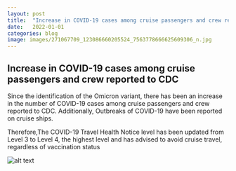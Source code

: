 ```yaml
---
layout: post
title:  "Increase in COVID-19 cases among cruise passengers and crew reported to CDC"
date:   2022-01-01
categories: blog
image: images/271067709_123086660205524_7563778666625609306_n.jpg
---
```


## Increase in COVID-19 cases among cruise passengers and crew reported to CDC


Since the identification of the Omicron variant, there has been an increase in the number of COVID-19 cases among cruise passengers and crew reported to CDC. Additionally, Outbreaks of COVID-19 have been reported on cruise ships.

Therefore,The COVID-19 Travel Health Notice level has been updated from Level 3 to Level 4, the highest level and has advised to avoid cruise travel, regardless of vaccination status

![alt text](../../../../images/271067709_123086660205524_7563778666625609306_n.jpg)

